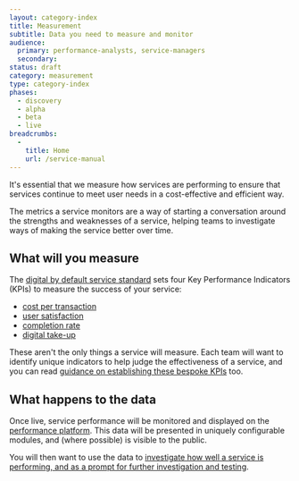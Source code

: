```yaml
---
layout: category-index
title: Measurement
subtitle: Data you need to measure and monitor
audience:
  primary: performance-analysts, service-managers
  secondary:
status: draft
category: measurement
type: category-index
phases:
  - discovery
  - alpha
  - beta
  - live
breadcrumbs:
  -
    title: Home
    url: /service-manual
---
```


It's essential that we measure how services are performing to ensure that services continue to meet user needs in a cost-effective and efficient way.

The metrics a service monitors are a way of starting a conversation around the strengths and weaknesses of a service, helping teams to investigate ways of making the service better over time.

## What will you measure

The [digital by default service standard](/service-manual/digital-by-default) sets four Key Performance Indicators (KPIs) to measure the success of your service:

* [cost per transaction](/service-manual/measurement/cost-per-transaction.html)
* [user satisfaction](/service-manual/measurement/user-satisfaction.html)
* [completion rate](/service-manual/measurement/completion-rate.html)
* [digital take-up](/service-manual/measurement/digital-takeup.html)

These aren't the only things a service will measure. Each team will want to identify unique indicators to help judge the effectiveness of a service, and you can read [guidance on establishing these bespoke KPIs](/service-manual/measurement/other-kpis.html) too.

## What happens to the data

Once live, service performance will be monitored and displayed on the [performance platform](/service-manual/measurement/performance-platform.html). This data will be presented in uniquely configurable modules, and (where possible) is visible to the public.

You will then want to use the data to [investigate how well a service is performing, and as a prompt for further investigation and testing](/service-manual/measurement/using-data.html).
